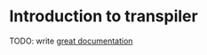 # Introduction to transpiler

TODO: write [great documentation](http://jacobian.org/writing/great-documentation/what-to-write/)
